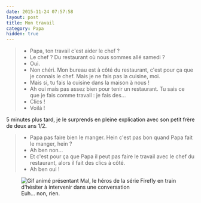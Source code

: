 ```yaml
---
date: 2015-11-24 07:57:58
layout: post
title: Mon travail
category: Papa
hidden: true
---
```


> - Papa, ton travail c'est aider le chef ?
> - Le chef ? Du restaurant où nous sommes allé samedi ?
> - Oui.
> - Non chéri. Mon bureau est à côté du restaurant, c'est pour ça que je connais le chef. Mais je ne fais pas la cuisine, moi.
> - Mais si, tu fais la cuisine dans la maison à nous !
> - Ah oui mais pas assez bien pour tenir un restaurant. Tu sais ce que je fais comme travail : je fais des...
> - Clics !
> - Voilà !

5 minutes plus tard, je le surprends en pleine explication avec son petit frère de deux ans 1/2.

> - Papa pas faire bien le manger. Hein c'est pas bon quand Papa fait le manger, hein ?
> - Ah ben non...
> - Et c'est pour ça que Papa il peut pas faire le travail avec le chef du restaurant, alors il fait des clics à côté.
> - Ah ben oui !

<figure>
  <img src="/assets/images/papa/2015-11-24/1.gif" alt="Gif animé présentant Mal, le héros de la série Firefly en train d'hésiter à intervenir dans une conversation" />
  <figcaption>Euh… non, rien.</figcaption>
</figure>
